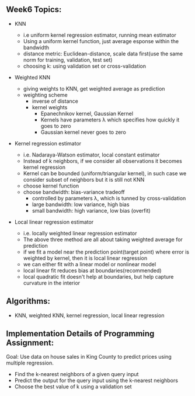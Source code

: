 ## Week6 Topics:
* KNN
  - i.e uniform kernel regression estimator, running mean estimator 
  - Using a uniform kernel function, just average esponse within the bandwidth
  - distance metric: Euclidean-distance, scale data first(use the same norm for training, validation, test set)
  - choosing k: using validation set or cross-validation
  
* Weighted KNN
  - giving weights to KNN, get weighted average as prediction
  - weighting scheme
    * inverse of distance
    * kernel weights
      * Epanechnikov kernel, Gaussian Kernel
      * Kernels have parameters λ which specifies how quickly it goes to zero
      * Gaussian kernel never goes to zero
    
* Kernel regression estimator
  - i.e. Nadaraya-Watson estimator, local constant estimator
  - Instead of k neighbors, if we consider all observations it becomes kernel regression
  - Kernel can be bounded (uniform/triangular kernel), in such case we consider subset of neighbors but it is still not KNN
  - choose kernel function
  - choose bandwidth: bias-variance tradeoff
    * controlled by parameters λ, which is tunned by cross-validation
    * large bandwidth: low variance, high bias
    * small bandwidth: high variance, low bias (overfit)
    
* Local linear regression estimator
  - i.e. locally weighted linear regression estimator
  - The above three method are all about taking weighted average for prediction
  - if we fit a model near the prediction point(target point) where error is weighted by kernel, then it is local linear regression
  - we can either fit with a linear model or nonlinear model
  - local linear fit reduces bias at boundaries(recommended)
  - local quadratic fit doesn't help at boundaries, but help capture curvature in the interior

## Algorithms: 
* KNN, weighted KNN, kernel regression, local linear regression


## Implementation Details of Programming Assignment:

Goal: Use data on house sales in King County to predict prices using multiple regression. 

* Find the k-nearest neighbors of a given query input
* Predict the output for the query input using the k-nearest neighbors
* Choose the best value of k using a validation set
